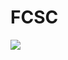 # FCSC
<img src="https://media.discordapp.net/attachments/834508077797474325/847105844599980042/Capture-dE28099C3A9cran-de-2020-05-03-17-36-44-900x396.png"/>
